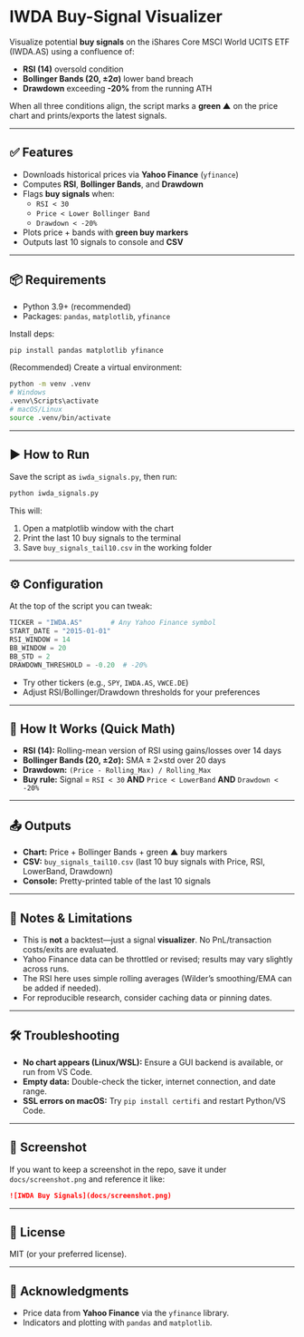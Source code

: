 # IWDA Buy-Signal Visualizer

Visualize potential **buy signals** on the iShares Core MSCI World UCITS ETF (IWDA.AS) using a confluence of:
- **RSI (14)** oversold condition
- **Bollinger Bands (20, ±2σ)** lower band breach
- **Drawdown** exceeding **-20%** from the running ATH

When all three conditions align, the script marks a **green ▲** on the price chart and prints/exports the latest signals.

---

## ✅ Features
- Downloads historical prices via **Yahoo Finance** (`yfinance`)
- Computes **RSI**, **Bollinger Bands**, and **Drawdown**
- Flags **buy signals** when:
  - `RSI < 30`
  - `Price < Lower Bollinger Band`
  - `Drawdown < -20%`
- Plots price + bands with **green buy markers**
- Outputs last 10 signals to console and **CSV**

---

## 📦 Requirements
- Python 3.9+ (recommended)
- Packages: `pandas`, `matplotlib`, `yfinance`

Install deps:
```bash
pip install pandas matplotlib yfinance
```

(Recommended) Create a virtual environment:
```bash
python -m venv .venv
# Windows
.venv\Scripts\activate
# macOS/Linux
source .venv/bin/activate
```

---

## ▶️ How to Run
Save the script as `iwda_signals.py`, then run:
```bash
python iwda_signals.py
```

This will:
1. Open a matplotlib window with the chart
2. Print the last 10 buy signals to the terminal
3. Save `buy_signals_tail10.csv` in the working folder

---

## ⚙️ Configuration
At the top of the script you can tweak:
```python
TICKER = "IWDA.AS"       # Any Yahoo Finance symbol
START_DATE = "2015-01-01"
RSI_WINDOW = 14
BB_WINDOW = 20
BB_STD = 2
DRAWDOWN_THRESHOLD = -0.20  # -20%
```
- Try other tickers (e.g., `SPY`, `IWDA.AS`, `VWCE.DE`)
- Adjust RSI/Bollinger/Drawdown thresholds for your preferences

---

## 🧠 How It Works (Quick Math)
- **RSI (14):** Rolling-mean version of RSI using gains/losses over 14 days
- **Bollinger Bands (20, ±2σ):** SMA ± 2×std over 20 days
- **Drawdown:** `(Price - Rolling_Max) / Rolling_Max`
- **Buy rule:** Signal = `RSI < 30` **AND** `Price < LowerBand` **AND** `Drawdown < -20%`

---

## 📤 Outputs
- **Chart:** Price + Bollinger Bands + green ▲ buy markers
- **CSV:** `buy_signals_tail10.csv` (last 10 buy signals with Price, RSI, LowerBand, Drawdown)
- **Console:** Pretty-printed table of the last 10 signals

---

## 🧩 Notes & Limitations
- This is **not** a backtest—just a signal **visualizer**. No PnL/transaction costs/exits are evaluated.
- Yahoo Finance data can be throttled or revised; results may vary slightly across runs.
- The RSI here uses simple rolling averages (Wilder’s smoothing/EMA can be added if needed).
- For reproducible research, consider caching data or pinning dates.

---

## 🛠 Troubleshooting
- **No chart appears (Linux/WSL):** Ensure a GUI backend is available, or run from VS Code.
- **Empty data:** Double-check the ticker, internet connection, and date range.
- **SSL errors on macOS:** Try `pip install certifi` and restart Python/VS Code.

---

## 📸 Screenshot
If you want to keep a screenshot in the repo, save it under `docs/screenshot.png` and reference it like:
```md
![IWDA Buy Signals](docs/screenshot.png)
```

---

## 📄 License
MIT (or your preferred license).

---

## 🙏 Acknowledgments
- Price data from **Yahoo Finance** via the `yfinance` library.
- Indicators and plotting with `pandas` and `matplotlib`.
